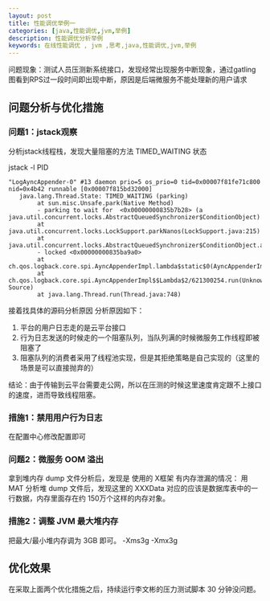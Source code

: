 ```yaml
---
layout: post
title: 性能调优举例一
categories: [java,性能调优,jvm,举例]
description: 性能调优分析举例
keywords: 在线性能调优 , jvm ,思考,java,性能调优,jvm,举例
---
```


问题现象：测试人员压测新系统接口，发现经常出现服务中断现象，通过gatling图看到RPS过一段时间即出现中断，原因是后端微服务不能处理新的用户请求

## 问题分析与优化措施

### 问题1：jstack观察
分析jstack线程栈，发现大量阻塞的方法  TIMED_WAITING  状态

jstack -l PID
```log
"LogAyncAppender-0" #13 daemon prio=5 os_prio=0 tid=0x00007f81fe71c800 nid=0x4b42 runnable [0x00007f815bd32000]
   java.lang.Thread.State: TIMED_WAITING (parking)
        at sun.misc.Unsafe.park(Native Method)
        - parking to wait for  <0x00000000835b7b28> (a java.util.concurrent.locks.AbstractQueuedSynchronizer$ConditionObject)
        at java.util.concurrent.locks.LockSupport.parkNanos(LockSupport.java:215)
        at java.util.concurrent.locks.AbstractQueuedSynchronizer$ConditionObject.await(AbstractQueuedSynchronizer.java:2163)
        - locked <0x00000000835ba9a0> 
        at ch.qos.logback.core.spi.AyncAppenderImpl.lambda$static$0(AyncAppenderImpl.java:60)
        at ch.qos.logback.core.spi.AyncAppenderImpl$$Lambda$2/621300254.run(Unknown Source)
        at java.lang.Thread.run(Thread.java:748)
```
接着找具体的源码分析原因
分析原因如下：
1. 平台的用户日志走的是云平台接口
2. 行为日志发送的时候走的一个阻塞队列，当队列满的时候微服务工作线程即被阻塞了
3. 阻塞队列的消费者采用了线程池实现，但是其拒绝策略是自己实现的（这里的场景是可以直接抛弃的）
   
结论：由于传输到云平台需要走公网，所以在压测的时候这里速度肯定跟不上接口的速度，进而导致线程阻塞。

### 措施1：禁用用户行为日志

在配置中心修改配置即可

### 问题2：微服务 OOM 溢出
拿到堆内存 dump 文件分析后，发现是 使用的 X框架 有内存泄漏的情况：
用 MAT 分析堆 dump 文件后，发现这里的 XXXData 对应的应该是数据库表中的一行数据，内存里面存在约 150万个这样的内存对象。

### 措施2：调整 JVM 最大堆内存
把最大/最小堆内存调为 3GB 即可。
-Xms3g
-Xmx3g

## 优化效果
在采取上面两个优化措施之后，持续运行李文彬的压力测试脚本 30 分钟没问题。